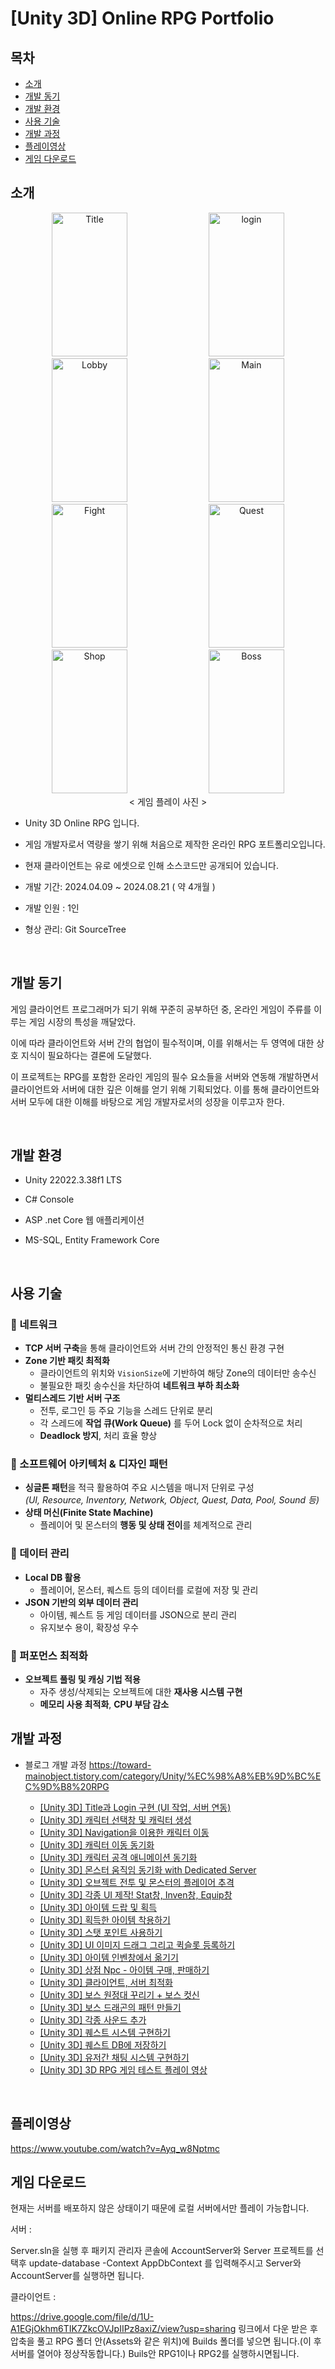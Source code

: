 # [Unity 3D] Online RPG Portfolio 
## 목차
  - [소개](#소개) 
  - [개발 동기](#개발-동기)
  - [개발 환경](#개발-환경)
  - [사용 기술](#사용-기술)
  - [개발 과정](#개발-과정)
  - [플레이영상](#플레이영상)
  - [게임 다운로드](#게임-다운로드)
## 소개
<div align="center">

<img alt="Title" src="https://github.com/user-attachments/assets/65954443-6ff9-4f11-a493-ebea7f529c03" width="49%" height="230"/>
<img alt="login" src="https://github.com/user-attachments/assets/104c5596-7f0b-4051-b30d-1f14c1c1b794" width="49%" height="230"/>
<img alt="Lobby" src="https://github.com/user-attachments/assets/cda836c1-c89d-44cf-9233-c845b8120d73" width="49%" height="230"/>
<img alt="Main" src="https://github.com/user-attachments/assets/06c2ddd1-4a2c-407a-81ea-b2941675089e" width="49%" height="230"/>
<img alt="Fight" src="https://github.com/user-attachments/assets/2cd067a9-accb-4985-90ec-0601ef7bf5fa" width="49%" height="230"/>
<img alt="Quest" src="https://github.com/user-attachments/assets/1b5a1420-4f6c-4661-bb69-17fe56f42b58" width="49%" height="230"/>
<img alt="Shop" src="https://github.com/user-attachments/assets/b090c9f6-0a00-4515-b7db-5e9b8c1fd29e" width="49%" height="230"/>
<img alt="Boss" src="https://github.com/user-attachments/assets/bc28ff0a-5913-4747-9f7d-04c8f9a89bcd" width="49%" height="230"/>
  < 게임 플레이 사진 >

</div>

+ Unity 3D Online RPG 입니다.

+ 게임 개발자로서 역량을 쌓기 위해 처음으로 제작한 온라인 RPG 포트폴리오입니다.

+ 현재 클라이언트는 유로 에셋으로 인해 소스코드만 공개되어 있습니다.

+ 개발 기간: 2024.04.09 ~ 2024.08.21 ( 약 4개월 )

+ 개발 인원 : 1인

+ 형상 관리: Git SourceTree

<br>

## 개발 동기
게임 클라이언트 프로그래머가 되기 위해 꾸준히 공부하던 중, 온라인 게임이 주류를 이루는 게임 시장의 특성을 깨달았다. 

이에 따라 클라이언트와 서버 간의 협업이 필수적이며, 이를 위해서는 두 영역에 대한 상호 지식이 필요하다는 결론에 도달했다. 

이 프로젝트는 RPG를 포함한 온라인 게임의 필수 요소들을 서버와 연동해 개발하면서 클라이언트와 서버에 대한 깊은 이해를 얻기 위해 기획되었다. 
이를 통해 클라이언트와 서버 모두에 대한 이해를 바탕으로 게임 개발자로서의 성장을 이루고자 한다.

<br>

## 개발 환경
+ Unity 22022.3.38f1 LTS

+ C# Console

+ ASP .net Core 웹 애플리케이션

+ MS-SQL, Entity Framework Core

<br>

## 사용 기술
### 🔗 네트워크
- **TCP 서버 구축**을 통해 클라이언트와 서버 간의 안정적인 통신 환경 구현
- **Zone 기반 패킷 최적화**  
  - 클라이언트의 위치와 `VisionSize`에 기반하여 해당 Zone의 데이터만 송수신  
  - 불필요한 패킷 송수신을 차단하여 **네트워크 부하 최소화**
- **멀티스레드 기반 서버 구조**
  - 전투, 로그인 등 주요 기능을 스레드 단위로 분리
  - 각 스레드에 **작업 큐(Work Queue)** 를 두어 Lock 없이 순차적으로 처리  
  - **Deadlock 방지**, 처리 효율 향상

### 🧱 소프트웨어 아키텍처 & 디자인 패턴
- **싱글톤 패턴**을 적극 활용하여 주요 시스템을 매니저 단위로 구성  
  *(UI, Resource, Inventory, Network, Object, Quest, Data, Pool, Sound 등)*
- **상태 머신(Finite State Machine)**  
  - 플레이어 및 몬스터의 **행동 및 상태 전이**를 체계적으로 관리

### 💾 데이터 관리
- **Local DB 활용**  
  - 플레이어, 몬스터, 퀘스트 등의 데이터를 로컬에 저장 및 관리
- **JSON 기반의 외부 데이터 관리**  
  - 아이템, 퀘스트 등 게임 데이터를 JSON으로 분리 관리  
  - 유지보수 용이, 확장성 우수

### 🚀 퍼포먼스 최적화
- **오브젝트 풀링 및 캐싱 기법 적용**
  - 자주 생성/삭제되는 오브젝트에 대한 **재사용 시스템 구현**
  - **메모리 사용 최적화**, **CPU 부담 감소**

## 개발 과정

+ 블로그 개발 과정
https://toward-mainobject.tistory.com/category/Unity/%EC%98%A8%EB%9D%BC%EC%9D%B8%20RPG

  + [[Unity 3D] Title과 Login 구현 (UI 작업, 서버 연동)](https://toward-mainobject.tistory.com/83)
  + [[Unity 3D] 캐릭터 선택창 및 캐릭터 생성](https://toward-mainobject.tistory.com/84)  
  + [[Unity 3D] Navigation을 이용한 캐릭터 이동](https://toward-mainobject.tistory.com/85?category=1179741)  
  + [[Unity 3D] 캐릭터 이동 동기화](https://toward-mainobject.tistory.com/86?category=1179741)  
  + [[Unity 3D] 캐릭터 공격 애니메이션 동기화](https://toward-mainobject.tistory.com/87)
  + [[Unity 3D] 몬스터 움직임 동기화 with Dedicated Server](https://toward-mainobject.tistory.com/88) 
  + [[Unity 3D] 오브젝트 전투 및 몬스터의 플레이어 추격](https://toward-mainobject.tistory.com/89?category=1179741)  
  + [[Unity 3D] 각종 UI 제작! Stat창, Inven창, Equip창](https://toward-mainobject.tistory.com/90) 
  + [[Unity 3D] 아이템 드랍 및 획득](https://toward-mainobject.tistory.com/91?category=1179741)  
  + [[Unity 3D] 획득한 아이템 착용하기](https://toward-mainobject.tistory.com/92)   
  + [[Unity 3D] 스탯 포인트 사용하기](https://toward-mainobject.tistory.com/93?category=1179741)  
  + [[Unity 3D] UI 이미지 드래그 그리고 퀵슬롯 등록하기](https://toward-mainobject.tistory.com/94)  
  + [[Unity 3D] 아이템 인벤창에서 옮기기](https://toward-mainobject.tistory.com/95)  
  + [[Unity 3D] 상점 Npc - 아이템 구매, 판매하기](https://toward-mainobject.tistory.com/96)  
  + [[Unity 3D] 클라이언트, 서버 최적화 ](https://toward-mainobject.tistory.com/97) 
  + [[Unity 3D] 보스 원정대 꾸리기 + 보스 컷신](https://toward-mainobject.tistory.com/98)  
  + [[Unity 3D] 보스 드래곤의 패턴 만들기](https://toward-mainobject.tistory.com/99)  
  + [[Unity 3D] 각종 사운드 추가](https://toward-mainobject.tistory.com/100)  
  + [[Unity 3D] 퀘스트 시스템 구현하기](https://toward-mainobject.tistory.com/101)  
  + [[Unity 3D] 퀘스트 DB에 저장하기](https://toward-mainobject.tistory.com/102)
  + [[Unity 3D] 유저간 채팅 시스템 구현하기](https://toward-mainobject.tistory.com/103)
  + [[Unity 3D] 3D RPG 게임 테스트 플레이 영상](https://toward-mainobject.tistory.com/104)

<br>

## 플레이영상
https://www.youtube.com/watch?v=Ayq_w8Nptmc

## 게임 다운로드
현재는 서버를 배포하지 않은 상태이기 때문에 로컬 서버에서만 플레이 가능합니다.

서버 :

Server.sln을 실행 후 패키지 관리자 콘솔에 AccountServer와 Server 프로젝트를 선택후 
update-database -Context AppDbContext 를 입력해주시고 Server와 AccountServer를 실행하면 됩니다.

클라이언트 :

https://drive.google.com/file/d/1U-A1EGjOkhm6TIK7ZkcOVJpIIPz8axiZ/view?usp=sharing
링크에서 다운 받은 후 압축을 풀고 RPG 폴더 안(Assets와 같은 위치)에 Builds 폴더를 넣으면 됩니다.(이 후 서버를 열어야 정상작동합니다.) Buils안 RPG1이나 RPG2를 실행하시면됩니다.


